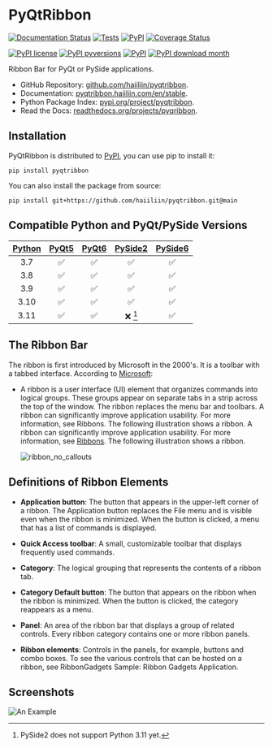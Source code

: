 # PyQtRibbon

[![Documentation Status](https://readthedocs.org/projects/pyqribbon/badge/?version=latest)](https://pyqtribbon.haiiliin.com/en/stable/?badge=latest)
[![Tests](https://github.com/haiiliin/pyqtribbon/actions/workflows/tests.yml/badge.svg)](https://github.com/haiiliin/pyqtribbon/actions/workflows/tests.yml)
[![PyPI](https://github.com/haiiliin/pyqtribbon/actions/workflows/publish.yml/badge.svg)](https://github.com/haiiliin/pyqtribbon/actions/workflows/publish.yml)
[![Coverage Status](https://coveralls.io/repos/github/haiiliin/pyqtribbon/badge.svg?branch=main)](https://coveralls.io/github/haiiliin/pyqtribbon?branch=main)

[![PyPI license](https://img.shields.io/pypi/l/pyqtribbon.svg)](https://github.com/haiiliin/pyqtribbon/blob/main/LICENSE)
[![PyPI pyversions](https://img.shields.io/pypi/pyversions/pyqtribbon.svg)](https://www.python.org/)
[![PyPI](https://img.shields.io/pypi/v/pyqtribbon)](https://pypi.org/project/pyqtribbon/)
[![PyPI download month](https://img.shields.io/pypi/dm/pyqtribbon.svg)](https://pypi.org/project/pyqtribbon/)

Ribbon Bar for PyQt or PySide applications.

- GitHub Repository: [github.com/haiiliin/pyqtribbon](https://github.com/haiiliin/pyqtribbon/).
- Documentation: [pyqtribbon.haiiliin.com/en/stable](https://pyqtribbon.haiiliin.com/en/stable/).
- Python Package Index: [pypi.org/project/pyqtribbon](https://pypi.org/project/pyqtribbon/).
- Read the Docs: [readthedocs.org/projects/pyqribbon](https://readthedocs.org/projects/pyqribbon/).

## Installation

PyQtRibbon is distributed to [PyPI](https://pypi.org/project/pyqtribbon/), you can use pip to install it:

```shell
pip install pyqtribbon
```

You can also install the package from source:
```shell
pip install git+https://github.com/haiiliin/pyqtribbon.git@main
```

## Compatible Python and PyQt/PySide Versions

| [Python][py] | [PyQt5][PyQt5]      | [PyQt6][PyQt6]     | [PySide2][PySide2] | [PySide6][PySide6] |
|:------------:|:-------------------:|:------------------:|:------------------:|:------------------:|
|   3.7        | :white_check_mark:  | :white_check_mark: | :white_check_mark: | :white_check_mark: |
|   3.8        | :white_check_mark:  | :white_check_mark: | :white_check_mark: | :white_check_mark: |
|   3.9        | :white_check_mark:  | :white_check_mark: | :white_check_mark: | :white_check_mark: |
|   3.10       | :white_check_mark:  | :white_check_mark: | :white_check_mark: | :white_check_mark: |
|   3.11       | :white_check_mark:  | :white_check_mark: |      :x: [^1]      | :white_check_mark: |

[py]: https://www.python.org/
[PyQt5]: https://pypi.org/project/PyQt5/
[PyQt6]: https://pypi.org/project/PyQt6/
[PySide2]: https://pypi.org/project/PySide2/
[PySide6]: https://pypi.org/project/PySide6/
[^1]: PySide2 does not support Python 3.11 yet.

## The Ribbon Bar

The ribbon is first introduced by Microsoft in the 2000's. It is a toolbar with a tabbed interface. According to [Microsoft](https://docs.microsoft.com/en-us/cpp/mfc/ribbon-designer-mfc?view=msvc-170):

- A ribbon is a user interface (UI) element that organizes commands into logical groups. These groups appear on separate tabs in a strip across the top of the window. The ribbon replaces the menu bar and toolbars. A ribbon can significantly improve application usability. For more information, see Ribbons. The following illustration shows a ribbon. A ribbon can significantly improve application usability. For more information, see [Ribbons](https://docs.microsoft.com/en-us/windows/win32/uxguide/cmd-ribbons). The following illustration shows a ribbon.
  
  ![ribbon_no_callouts](docs/source/_images/ribbon_no_callouts.png)

## Definitions of Ribbon Elements

- **Application button**: The button that appears in the upper-left corner of a ribbon. The Application button replaces the File menu and is visible even when the ribbon is minimized. When the button is clicked, a menu that has a list of commands is displayed.

- **Quick Access toolbar**: A small, customizable toolbar that displays frequently used commands.

- **Category**: The logical grouping that represents the contents of a ribbon tab.

- **Category Default button**: The button that appears on the ribbon when the ribbon is minimized. When the button is clicked, the category reappears as a menu.

- **Panel**: An area of the ribbon bar that displays a group of related controls. Every ribbon category contains one or more ribbon panels.

- **Ribbon elements**: Controls in the panels, for example, buttons and combo boxes. To see the various controls that can be hosted on a ribbon, see RibbonGadgets Sample: Ribbon Gadgets Application.

## Screenshots

![An Example](screenshots/main.png)
